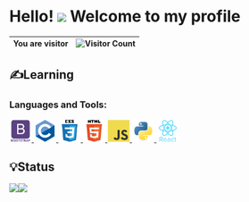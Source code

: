 # Hello! <img src="https://user-images.githubusercontent.com/70006535/131808211-a4f38bcd-3c6d-4e57-963c-f98c8d7de898.gif" width="30"> Welcome to my profile


|  You are visitor  |  ![Visitor Count](https://profile-counter.glitch.me/taiiii123/count.svg)  |
| ---- | ---- |


## ✍Learning

<h3 align="left">Languages and Tools:</h3>
<p align="left"> <a href="https://getbootstrap.com" target="_blank"> <img src="https://raw.githubusercontent.com/devicons/devicon/master/icons/bootstrap/bootstrap-plain-wordmark.svg" alt="bootstrap" width="40" height="40"/> </a> <a href="https://www.cprogramming.com/" target="_blank"> <img src="https://raw.githubusercontent.com/devicons/devicon/master/icons/c/c-original.svg" alt="c" width="40" height="40"/> </a> <a href="https://www.w3schools.com/css/" target="_blank"> <img src="https://raw.githubusercontent.com/devicons/devicon/master/icons/css3/css3-original-wordmark.svg" alt="css3" width="40" height="40"/> </a> <a href="https://www.w3.org/html/" target="_blank"> <img src="https://raw.githubusercontent.com/devicons/devicon/master/icons/html5/html5-original-wordmark.svg" alt="html5" width="40" height="40"/> </a> <a href="https://developer.mozilla.org/en-US/docs/Web/JavaScript" target="_blank"> <img src="https://raw.githubusercontent.com/devicons/devicon/master/icons/javascript/javascript-original.svg" alt="javascript" width="40" height="40"/> </a> <a href="https://www.python.org" target="_blank"> <img src="https://raw.githubusercontent.com/devicons/devicon/master/icons/python/python-original.svg" alt="python" width="40" height="40"/> </a> <a href="https://reactjs.org/" target="_blank"> <img src="https://raw.githubusercontent.com/devicons/devicon/master/icons/react/react-original-wordmark.svg" alt="react" width="40" height="40"/> </a> </p>


## 💡Status

<a href="https://github.com/taiiii123/github-readme-stats">
  <img align="left" src="https://github-readme-stats.vercel.app/api?username=taiiii123&show_icons=true&theme=dark&layout=compact" />
</a>
<a href="https://github.com/taiiii123/github-readme-stats">
  <img align="left" src="https://github-readme-stats.vercel.app/api/top-langs/?username=taiiii123&langs_count=8&theme=dark" />
</a>
